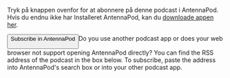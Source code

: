 Tryk på knappen ovenfor for at abonnere på denne podcast i AntennaPod. Hvis du endnu ikke har Installeret AntennaPod, kan du [downloade appen her](/download).


<button id="subscribeButton" class="btn btn-primary">
Subscribe in AntennaPod

</button>Do you use another podcast app or does your web browser not support opening AntennaPod directly? You can find the RSS address of the podcast in the box below. To subscribe, paste the address into AntennaPod's search box or into your other podcast app.
